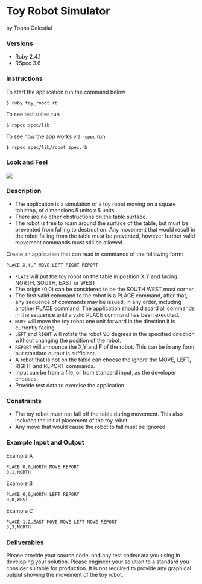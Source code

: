 # Toy Robot Simulator
by Tophs Celestial

### Versions
- Ruby 2.4.1
- RSpec 3.6

### Instructions
To start the application run the command below
```
$ ruby toy_robot.rb
```

To see test suites run
```
$ rspec spec/lib
```

To see how the app works via `rspec` run
```
$ rspec spec/lib/robot_spec.rb
```

### Look and Feel
![](look_and_feel.png)

### Description
- The application is a simulation of a toy robot moving on a square tabletop, of dimensions 5 units x 5 units.
- There are no other obstructions on the table surface.
- The robot is free to roam around the surface of the table, but must be prevented from falling to destruction. Any movement that would result in the robot falling from the table must be prevented, however further valid movement commands must still be allowed.

Create an application that can read in commands of the following form:

```
PLACE X,Y,F MOVE LEFT RIGHT REPORT
```

- `PLACE` will put the toy robot on the table in position X,Y and facing NORTH, SOUTH, EAST or WEST.
- The origin (0,0) can be considered to be the SOUTH WEST most corner.
- The first valid command to the robot is a PLACE command, after that, any sequence of commands may be issued, in any order, including another PLACE command. The application should discard all commands in the sequence until a valid PLACE command has been executed.
- `MOVE` will move the toy robot one unit forward in the direction it is currently facing.
- `LEFT` and `RIGHT` will rotate the robot 90 degrees in the specified direction without changing the position of the robot.
- `REPORT` will announce the X,Y and F of the robot. This can be in any form, but standard output is sufficient.
- A robot that is not on the table can choose the ignore the MOVE, LEFT, RIGHT and REPORT commands.
- Input can be from a file, or from standard input, as the developer chooses.
- Provide test data to exercise the application.

### Constraints
- The toy robot must not fall off the table during movement. This also includes the initial placement of the toy robot.
- Any move that would cause the robot to fall must be ignored.

### Example Input and Output
Example A
```
PLACE 0,0,NORTH MOVE REPORT
0,1,NORTH 
```
Example B
```
PLACE 0,0,NORTH LEFT REPORT
0,0,WEST 
```
Example C
```
PLACE 1,2,EAST MOVE MOVE LEFT MOVE REPORT
3,3,NORTH 
```

### Deliverables
Please provide your source code, and any test code/data you using in developing your solution.
Please engineer your solution to a standard you consider suitable for production. It is not required to provide any graphical output showing the movement of the toy robot.

